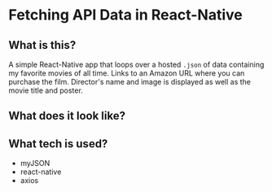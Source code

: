 # Fetching API Data in React-Native

## What is this?

A simple React-Native app that loops over a hosted `.json` of data containing my favorite movies of all time. Links to an Amazon URL where you can purchase the film. Director's name and image is displayed as well as the movie title and poster. 

## What does it look like?

## What tech is used?
- myJSON
- react-native
- axios